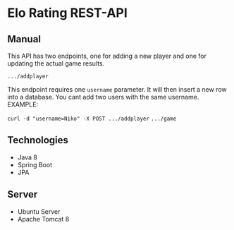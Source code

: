 # Elo Rating REST-API

## Manual

This API has two endpoints, one for adding a new player and one for updating the actual game results.

```.../addplayer```

This endpoint requires one ```username``` parameter. It will then insert a new row into a database. You cant add two users with the same username.
EXAMPLE:

```curl -d "username=Niko" -X POST .../addplayer```
```.../game```

## Technologies

* Java 8
* Spring Boot
* JPA

## Server

* Ubuntu Server
* Apache Tomcat 8
